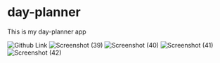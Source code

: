 # day-planner
This is my day-planner app
<!--Github Link-->
![Github Link](https://github.com/ziz10/day-planner)
![Screenshot (39)](https://user-images.githubusercontent.com/77637862/109259427-0b73fe80-77b1-11eb-8e5c-d08733259f9e.png)
![Screenshot (40)](https://user-images.githubusercontent.com/77637862/109259431-0dd65880-77b1-11eb-933d-aad970c21a55.png)
![Screenshot (41)](https://user-images.githubusercontent.com/77637862/109259438-1038b280-77b1-11eb-9e37-f7356baf20ea.png)
![Screenshot (42)](https://user-images.githubusercontent.com/77637862/109259439-12027600-77b1-11eb-9608-9265c206e159.png)


